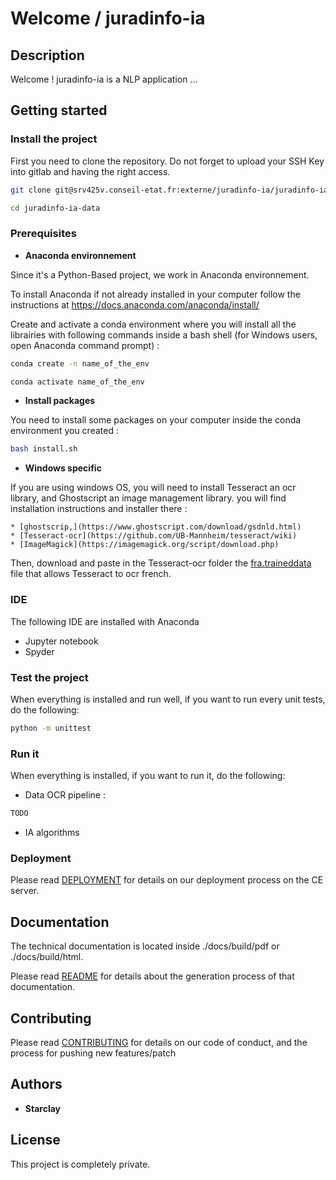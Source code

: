 # Welcome / juradinfo-ia

## Description

Welcome ! juradinfo-ia is a NLP application ...

## Getting started


### Install the project

First you need to clone the repository.
  Do not forget to upload your SSH Key into gitlab and having the right access.

```bash
git clone git@srv425v.conseil-etat.fr:externe/juradinfo-ia/juradinfo-ia-data.git
```
```bash
cd juradinfo-ia-data
```

### Prerequisites

* **Anaconda environnement**

Since it's a Python-Based project, we work in Anaconda environnement. 

To install Anaconda if not already installed in your computer follow the instructions at <https://docs.anaconda.com/anaconda/install/>

Create and activate a conda environment where you will install all the librairies with following commands inside a bash shell (for Windows users, open Anaconda command prompt) :

```bash
conda create -n name_of_the_env
```
```bash
conda activate name_of_the_env
```

* **Install packages** 

You need to install some packages on your computer inside the conda environment you created :

```bash
bash install.sh
```

* **Windows specific**
 
If you are using windows OS, you will need to install Tesseract an ocr library, and Ghostscript an image management library.
you will find installation instructions and installer there : 

    * [ghostscrip,](https://www.ghostscript.com/download/gsdnld.html)
    * [Tesseract-ocr](https://github.com/UB-Mannheim/tesseract/wiki)
    * [ImageMagick](https://imagemagick.org/script/download.php)

Then, download and paste in the Tesseract-ocr folder the [fra.traineddata](https://github.com/tesseract-ocr/tessdata/blob/master/fra.traineddata) file that allows Tesseract to ocr french.

### IDE
The following IDE are installed with Anaconda

* Jupyter notebook
* Spyder

### Test the project
When everything is installed and run well, if you want to run every unit tests, do the following:

```bash
python -m unittest
```

### Run it
When everything is installed, if you want to run it, do the following:

* Data OCR pipeline :

```bash
TODO
```

* IA algorithms

### Deployment

Please read [DEPLOYMENT](DEPLOYMENT.md) for details on our deployment process on the CE server.

## Documentation
The technical documentation is located inside ./docs/build/pdf or ./docs/build/html.

Please read [README](./docs/README.md) for details about the generation process of that documentation.

## Contributing

Please read [CONTRIBUTING](./docs/CONTRIBUTING.md) for details on our code of conduct, and the process for pushing new features/patch

## Authors

* **Starclay**

## License

This project is completely private.
